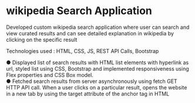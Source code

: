 # wikipedia Search Application

Developed custom wikipedia search application where user can search and view
curated results and can see detailed explanation in wikipedia by clicking on the
specific result

Technologies used : HTML, CSS, JS, REST API Calls, Bootstrap


● Displayed list of search results with HTML list elements with hyperlink as
url, styled list using CSS, Bootstrap and implemented responsiveness
using Flex properties and CSS Box model.                     
● Fetched search results from server asynchronously using fetch GET HTTP
API call. When a user clicks on a particular result, opens the website in a
new tab by using the target attribute of the anchor tag in HTML
